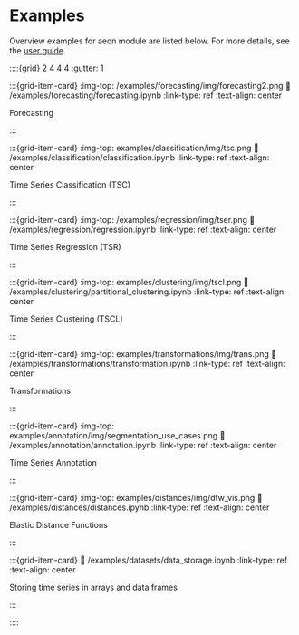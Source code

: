 # Examples

Overview examples for aeon module are listed below. For more details, see the
[user guide](user_guide.md)

::::{grid} 2 4 4 4
:gutter: 1

:::{grid-item-card}
:img-top: /examples/forecasting/img/forecasting2.png
:link: /examples/forecasting/forecasting.ipynb
:link-type: ref
:text-align: center

Forecasting

:::

:::{grid-item-card}
:img-top: examples/classification/img/tsc.png
:link: /examples/classification/classification.ipynb
:link-type: ref
:text-align: center

Time Series Classification (TSC)

:::

:::{grid-item-card}
:img-top: /examples/regression/img/tser.png
:link: /examples/regression/regression.ipynb
:link-type: ref
:text-align: center

Time Series Regression (TSR)

:::

:::{grid-item-card}
:img-top: examples/clustering/img/tscl.png
:link: /examples/clustering/partitional_clustering.ipynb
:link-type: ref
:text-align: center

Time Series Clustering (TSCL)

:::

:::{grid-item-card}
:img-top: examples/transformations/img/trans.png
:link: /examples/transformations/transformation.ipynb
:link-type: ref
:text-align: center

Transformations

:::

:::{grid-item-card}
:img-top: examples/annotation/img/segmentation_use_cases.png
:link: /examples/annotation/annotation.ipynb
:link-type: ref
:text-align: center

Time Series Annotation

:::


:::{grid-item-card}
:img-top: examples/distances/img/dtw_vis.png
:link: /examples/distances/distances.ipynb
:link-type: ref
:text-align: center

Elastic Distance Functions

:::

:::{grid-item-card}
:link: /examples/datasets/data_storage.ipynb
:link-type: ref
:text-align: center

Storing time series in arrays and data frames

:::

::::
